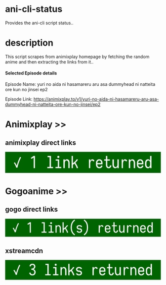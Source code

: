 # ani-cli-status
Provides the ani-cli script status..

# description
This script scrapes from animixplay homepage by fetching the random anime and then extracting the links from it..

#### Selected Episode details

Episode Name: yuri no aida ni hasamareru aru asa dummyhead ni natteita ore kun no jinsei ep2

Episode Link: https://animixplay.to/v1/yuri-no-aida-ni-hasamareru-aru-asa-dummyhead-ni-natteita-ore-kun-no-jinsei/ep2
 
# Animixplay >>

## animixplay direct links

<img src="./images/animixplay.jpg">

# Gogoanime >>

## gogo direct links

<img src="./images/gogoplay.jpg">

## xstreamcdn

<img src="./images/xstreamcdn.jpg">
